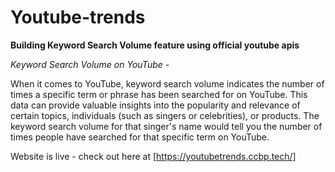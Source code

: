 # Youtube-trends

**Building Keyword Search Volume feature using official youtube apis**

*Keyword Search Volume on YouTube -*

When it comes to YouTube, keyword search volume indicates the number of times a specific term or phrase has been searched for on YouTube. This data can provide valuable insights into the popularity and relevance of certain topics, individuals (such as singers or celebrities), or products. The keyword search volume for that singer's name would tell you the number of times people have searched for that specific term on YouTube.


Website is live - check out here at [https://youtubetrends.ccbp.tech/]
